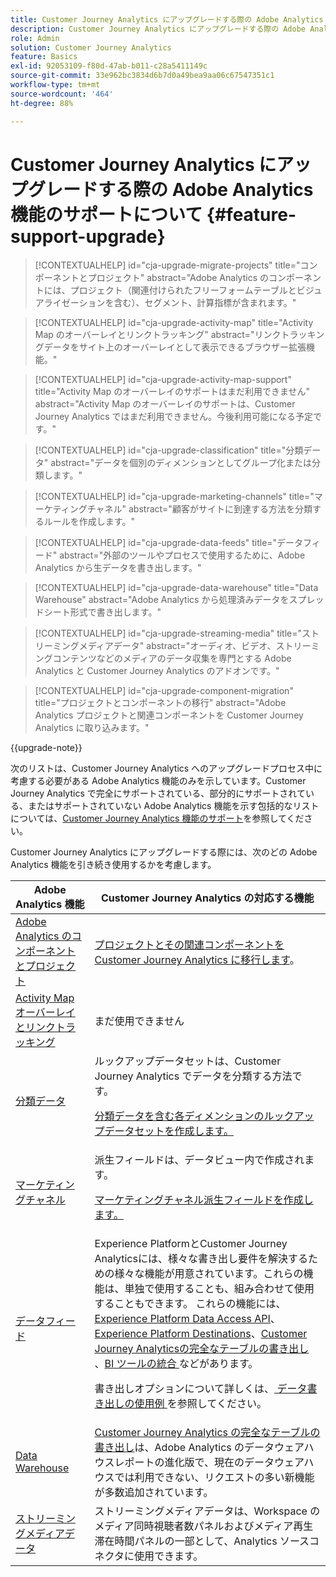 ```yaml
---
title: Customer Journey Analytics にアップグレードする際の Adobe Analytics 機能のサポートについて
description: Customer Journey Analytics にアップグレードする際の Adobe Analytics 機能のサポートについて説明します
role: Admin
solution: Customer Journey Analytics
feature: Basics
exl-id: 92053109-f80d-47ab-b011-c28a5411149c
source-git-commit: 33e962bc3834d6b7d0a49bea9aa06c67547351c1
workflow-type: tm+mt
source-wordcount: '464'
ht-degree: 88%

---
```


# Customer Journey Analytics にアップグレードする際の Adobe Analytics 機能のサポートについて {#feature-support-upgrade}

<!-- markdownlint-disable MD034 -->

>[!CONTEXTUALHELP]
>id="cja-upgrade-migrate-projects"
>title="コンポーネントとプロジェクト"
>abstract="Adobe Analytics のコンポーネントには、プロジェクト（関連付けられたフリーフォームテーブルとビジュアライゼーションを含む）、セグメント、計算指標が含まれます。"

<!-- markdownlint-enable MD034 -->

<!-- markdownlint-disable MD034 -->

>[!CONTEXTUALHELP]
>id="cja-upgrade-activity-map"
>title="Activity Map のオーバーレイとリンクトラッキング"
>abstract="リンクトラッキングデータをサイト上のオーバーレイとして表示できるブラウザー拡張機能。"

<!-- markdownlint-enable MD034 -->

<!-- markdownlint-disable MD034 -->

>[!CONTEXTUALHELP]
>id="cja-upgrade-activity-map-support"
>title="Activity Map のオーバーレイのサポートはまだ利用できません"
>abstract="Activity Map のオーバーレイのサポートは、Customer Journey Analytics ではまだ利用できません。今後利用可能になる予定です。"

<!-- markdownlint-enable MD034 -->

<!-- markdownlint-disable MD034 -->

>[!CONTEXTUALHELP]
>id="cja-upgrade-classification"
>title="分類データ"
>abstract="データを個別のディメンションとしてグループ化または分類します。"

<!-- markdownlint-enable MD034 -->

<!-- markdownlint-disable MD034 -->

>[!CONTEXTUALHELP]
>id="cja-upgrade-marketing-channels"
>title="マーケティングチャネル"
>abstract="顧客がサイトに到達する方法を分類するルールを作成します。"

<!-- markdownlint-enable MD034 -->

<!-- markdownlint-disable MD034 -->

>[!CONTEXTUALHELP]
>id="cja-upgrade-data-feeds"
>title="データフィード"
>abstract="外部のツールやプロセスで使用するために、Adobe Analytics から生データを書き出します。"

<!-- markdownlint-enable MD034 -->

<!-- markdownlint-disable MD034 -->

>[!CONTEXTUALHELP]
>id="cja-upgrade-data-warehouse"
>title="Data Warehouse"
>abstract="Adobe Analytics から処理済みデータをスプレッドシート形式で書き出します。"

<!-- markdownlint-enable MD034 -->

<!-- markdownlint-disable MD034 -->

>[!CONTEXTUALHELP]
>id="cja-upgrade-streaming-media"
>title="ストリーミングメディアデータ"
>abstract="オーディオ、ビデオ、ストリーミングコンテンツなどのメディアのデータ収集を専門とする Adobe Analytics と Customer Journey Analytics のアドオンです。"

<!-- markdownlint-enable MD034 -->

<!-- markdownlint-disable MD034 -->

>[!CONTEXTUALHELP]
>id="cja-upgrade-component-migration"
>title="プロジェクトとコンポーネントの移行"
>abstract="Adobe Analytics プロジェクトと関連コンポーネントを Customer Journey Analytics に取り込みます。"

<!-- markdownlint-enable MD034 -->

{{upgrade-note}}

次のリストは、Customer Journey Analytics へのアップグレードプロセス中に考慮する必要がある Adobe Analytics 機能のみを示しています。Customer Journey Analytics で完全にサポートされている、部分的にサポートされている、またはサポートされていない Adobe Analytics 機能を示す包括的なリストについては、[Customer Journey Analytics 機能のサポート](/help/getting-started/aa-vs-cja/cja-aa.md)を参照してください。

Customer Journey Analytics にアップグレードする際には、次のどの Adobe Analytics 機能を引き続き使用するかを考慮します。

| Adobe Analytics 機能 | Customer Journey Analytics の対応する機能 |
|---------|----------|
| [Adobe Analytics のコンポーネントとプロジェクト](https://experienceleague.adobe.com/ja/docs/analytics/analyze/analysis-workspace/build-workspace-project/freeform-overview) | [プロジェクトとその関連コンポーネントを Customer Journey Analytics に移行します](https://experienceleague.adobe.com/ja/docs/analytics/admin/admin-tools/component-migration/prepare-component-migration)。 |
| [Activity Map オーバーレイとリンクトラッキング](https://experienceleague.adobe.com/ja/docs/analytics/analyze/activity-map/overview) | まだ使用できません |
| [分類データ](https://experienceleague.adobe.com/ja/docs/analytics/components/classifications/c-classifications) | ルックアップデータセットは、Customer Journey Analytics でデータを分類する方法です。<p>[分類データを含む各ディメンションのルックアップデータセットを作成します。](/help/getting-started/cja-upgrade/cja-upgrade-dataset-lookup.md)</p> |
| [マーケティングチャネル](https://experienceleague.adobe.com/ja/docs/analytics/components/marketing-channels/c-getting-started-mchannel) | 派生フィールドは、データビュー内で作成されます。 <p>[マーケティングチャネル派生フィールドを作成します。](/help/getting-started/cja-upgrade/cja-upgrade-marketing-channel.md)</p> |
| [データフィード](https://experienceleague.adobe.com/ja/docs/analytics/export/analytics-data-feed/data-feed-overview) | Experience PlatformとCustomer Journey Analyticsには、様々な書き出し要件を解決するための様々な機能が用意されています。これらの機能は、単独で使用することも、組み合わせて使用することもできます。 これらの機能には、[Experience Platform Data Access API](https://experienceleague.adobe.com/docs/experience-platform/data-access/api.html?lang=ja)、[Experience Platform Destinations](https://experienceleague.adobe.com/docs/experience-platform/destinations/ui/activate/export-datasets.html?lang=ja)、[Customer Journey Analyticsの完全なテーブルの書き出し ](/help/analysis-workspace/export/export-cloud.md)、[BI ツールの統合 ](/help/data-views/bi-extension.md) などがあります。<p>書き出しオプションについて詳しくは、[ データ書き出しの使用例 ](/help/use-cases/data-export/overview.md) を参照してください。</p> |
| [Data Warehouse](https://experienceleague.adobe.com/ja/docs/analytics/export/data-warehouse/data-warehouse) | [Customer Journey Analytics の完全なテーブルの書き出し](/help/analysis-workspace/export/export-cloud.md)は、Adobe Analytics のデータウェアハウスレポートの進化版で、現在のデータウェアハウスでは利用できない、リクエストの多い新機能が多数追加されています。 |
| [ストリーミングメディアデータ](https://experienceleague.adobe.com/ja/docs/media-analytics/using/media-overview) | ストリーミングメディアデータは、Workspace のメディア同時視聴者数パネルおよびメディア再生滞在時間パネルの一部として、Analytics ソースコネクタに使用できます。 |
